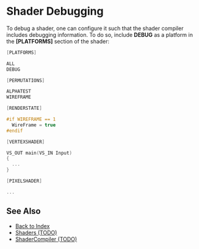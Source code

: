 # Shader Debugging

To debug a shader, one can configure it such that the shader compiler includes debugging information. To do so, include **DEBUG** as a platform in the **[PLATFORMS]** section of the shader:

```cpp
[PLATFORMS]

ALL
DEBUG

[PERMUTATIONS]

ALPHATEST
WIREFRAME

[RENDERSTATE]

#if WIREFRAME == 1
  WireFrame = true
#endif

[VERTEXSHADER]

VS_OUT main(VS_IN Input)
{
  ...
}

[PIXELSHADER]

...
```

## See Also

* [Back to Index](../../index.md)
* [Shaders (TODO)](shaders-overview.md)
* [ShaderCompiler (TODO)](../../tools/shadercompiler.md)
